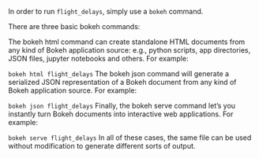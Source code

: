 In order to run `flight_delays`, simply use a `bokeh` command.

There are three basic bokeh commands:

The bokeh html command can create standalone HTML documents from any kind of
Bokeh application source: e.g., python scripts, app directories, JSON files,
jupyter notebooks and others. For example:

`bokeh html flight_delays`
The bokeh json command will generate a serialized JSON representation of a
Bokeh document from any kind of Bokeh application source. For example:

`bokeh json flight_delays`
Finally, the bokeh serve command let’s you instantly turn Bokeh documents into
interactive web applications. For example:

`bokeh serve flight_delays`
In all of these cases, the same file can be used without modification
to generate different sorts of output.
